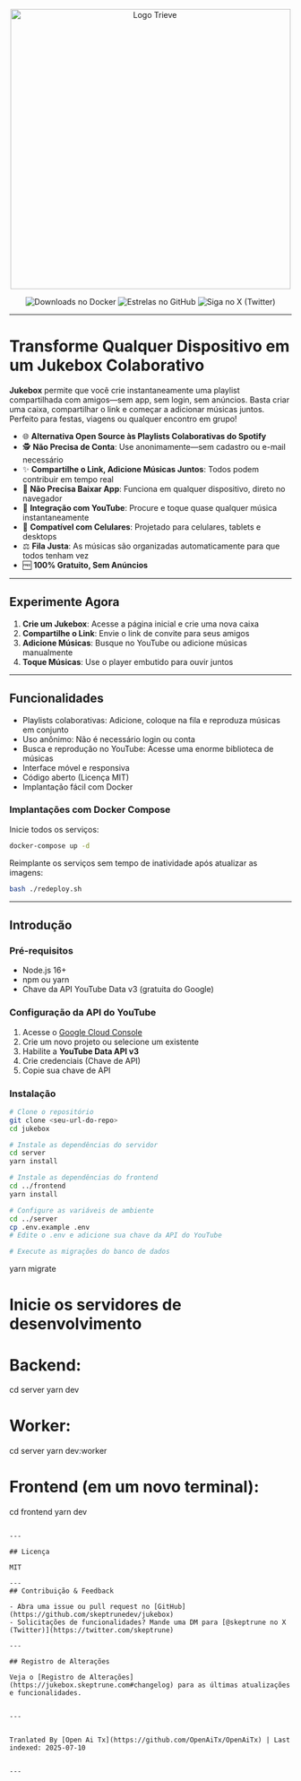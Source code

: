 <p align="center">
  <a href="https://www.jukeboxhq.com">
    <img height="500" src="https://raw.githubusercontent.com/skeptrunedev/jukebox/main/frontend/public/opengraph-image.jpg" alt="Logo Trieve">
  </a>
</p>

<p align="center">
  <a href="https://hub.docker.com/r/skeptrune/jukebox-server" style="text-decoration: none;">
    <img src="https://img.shields.io/docker/pulls/skeptrune/jukebox-server?style=flat-square" alt="Downloads no Docker" />
  </a>
  <a href="https://github.com/skeptrunedev/jukebox/stargazers" style="text-decoration: none;">
    <img src="https://img.shields.io/github/stars/skeptrunedev/jukebox?style=flat-square" alt="Estrelas no GitHub" />
  </a>
  <a href="https://x.com/skeptrune" style="text-decoration: none;">
    <img src="https://img.shields.io/badge/follow%20on-x.com-1da1f2?logo=x&style=flat-square" alt="Siga no X (Twitter)" />
  </a>
</p>

---
# Transforme Qualquer Dispositivo em um Jukebox Colaborativo

**Jukebox** permite que você crie instantaneamente uma playlist compartilhada com amigos—sem app, sem login, sem anúncios. Basta criar uma caixa, compartilhar o link e começar a adicionar músicas juntos. Perfeito para festas, viagens ou qualquer encontro em grupo!

- 🌐 **Alternativa Open Source às Playlists Colaborativas do Spotify**
- 🕵️ **Não Precisa de Conta**: Use anonimamente—sem cadastro ou e-mail necessário
- ✨ **Compartilhe o Link, Adicione Músicas Juntos**: Todos podem contribuir em tempo real
- 🚀 **Não Precisa Baixar App**: Funciona em qualquer dispositivo, direto no navegador
- 🎵 **Integração com YouTube**: Procure e toque quase qualquer música instantaneamente
- 📱 **Compatível com Celulares**: Projetado para celulares, tablets e desktops
- ⚖️ **Fila Justa**: As músicas são organizadas automaticamente para que todos tenham vez
- 🆓 **100% Gratuito, Sem Anúncios**

---

## Experimente Agora

1. **Crie um Jukebox**: Acesse a página inicial e crie uma nova caixa
2. **Compartilhe o Link**: Envie o link de convite para seus amigos
3. **Adicione Músicas**: Busque no YouTube ou adicione músicas manualmente
4. **Toque Músicas**: Use o player embutido para ouvir juntos

---
## Funcionalidades

- Playlists colaborativas: Adicione, coloque na fila e reproduza músicas em conjunto
- Uso anônimo: Não é necessário login ou conta
- Busca e reprodução no YouTube: Acesse uma enorme biblioteca de músicas
- Interface móvel e responsiva
- Código aberto (Licença MIT)
- Implantação fácil com Docker

### Implantações com Docker Compose

Inicie todos os serviços:

```bash
docker-compose up -d
```

Reimplante os serviços sem tempo de inatividade após atualizar as imagens:

```bash
bash ./redeploy.sh
```
---

## Introdução

### Pré-requisitos

- Node.js 16+
- npm ou yarn
- Chave da API YouTube Data v3 (gratuita do Google)

### Configuração da API do YouTube

1. Acesse o [Google Cloud Console](https://console.cloud.google.com/)
2. Crie um novo projeto ou selecione um existente
3. Habilite a **YouTube Data API v3**
4. Crie credenciais (Chave de API)
5. Copie sua chave de API

### Instalação
```bash
# Clone o repositório
git clone <seu-url-do-repo>
cd jukebox

# Instale as dependências do servidor
cd server
yarn install

# Instale as dependências do frontend
cd ../frontend
yarn install

# Configure as variáveis de ambiente
cd ../server
cp .env.example .env
# Edite o .env e adicione sua chave da API do YouTube

# Execute as migrações do banco de dados
```
yarn migrate

# Inicie os servidores de desenvolvimento
# Backend:
cd server
yarn dev
# Worker:
cd server
yarn dev:worker
# Frontend (em um novo terminal):
cd frontend
yarn dev
```

---

## Licença

MIT

---
## Contribuição & Feedback

- Abra uma issue ou pull request no [GitHub](https://github.com/skeptrunedev/jukebox)
- Solicitações de funcionalidades? Mande uma DM para [@skeptrune no X (Twitter)](https://twitter.com/skeptrune)

---

## Registro de Alterações

Veja o [Registro de Alterações](https://jukebox.skeptrune.com#changelog) para as últimas atualizações e funcionalidades.

---

Tranlated By [Open Ai Tx](https://github.com/OpenAiTx/OpenAiTx) | Last indexed: 2025-07-10

---